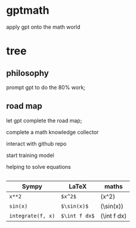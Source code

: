 # gptmath

apply gpt onto the math world

# tree

## philosophy

prompt gpt to do the 80% work;

## road map

let gpt complete the road map;

complete a math knowledge collector

interact with github repo

start training model

helping to solve equations

## 

| Sympy  | LaTeX  | maths     |
|--------|--------|------------|
| `x**2` | `$x^2$` | \(x^2\) |
| `sin(x)` | `$\sin(x)$` | \(\sin(x)\) |
| `integrate(f, x)` | `$\int f dx$` | \(\int f dx\) |
